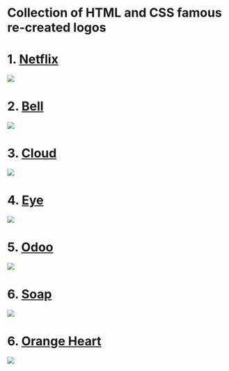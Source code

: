 # Collection of HTML and CSS famous re-created logos 

#  1. [Netflix](https://github.com/Rameshchandrapola/Webdev-Projects/tree/main/CSS_Logos/Netflix)
<img src="https://user-images.githubusercontent.com/76244600/134408788-662fd70a-abee-45f8-8402-9f716df35f60.png">

#  2. [Bell](https://github.com/Rameshchandrapola/Webdev-Projects/blob/main/CSS_Logos/Others/Bell.html)
<img src="https://user-images.githubusercontent.com/76244600/134573913-3c1460aa-e842-4a39-bbfd-7b527d2caaee.png">

#  3. [Cloud](https://github.com/Rameshchandrapola/Webdev-Projects/blob/main/CSS_Logos/Others/cloud.html)
<img src="https://user-images.githubusercontent.com/76244600/134573912-0ea1cef4-632e-4bab-8a42-6fc7538df998.png">

#  4. [Eye](https://github.com/Rameshchandrapola/Webdev-Projects/blob/main/CSS_Logos/Others/eye.html)
<img src="https://user-images.githubusercontent.com/76244600/134573908-86909d36-6e18-4d3b-bb69-dd5f9cbdce09.png">

#  5. [Odoo](https://github.com/Rameshchandrapola/Webdev-Projects/blob/main/CSS_Logos/Others/odoo.html)
<img src="https://user-images.githubusercontent.com/76244600/134573901-c4e9353a-374d-4999-832e-bb24c02909c8.png">

#  6. [Soap](https://github.com/Rameshchandrapola/Webdev-Projects/blob/main/CSS_Logos/Others/soap.html)
<img src="https://user-images.githubusercontent.com/76244600/134573904-4404bb66-a44f-4c3f-8133-c3b65945405d.png">

#  6. [Orange Heart](https://github.com/Rameshchandrapola/Webdev-Projects/blob/main/CSS_Logos/Others/soap.html)
<img src="https://user-images.githubusercontent.com/76244600/134763271-cf244763-f8b4-4847-82cb-0f8feee93be7.png">


